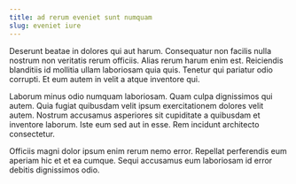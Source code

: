 ```yaml
---
title: ad rerum eveniet sunt numquam
slug: eveniet iure
---
```


Deserunt beatae in dolores qui aut harum. Consequatur non facilis nulla nostrum non veritatis rerum officiis. Alias rerum harum enim est. Reiciendis blanditiis id mollitia ullam laboriosam quia quis. Tenetur qui pariatur odio corrupti. Et eum autem in velit a atque inventore qui.

Laborum minus odio numquam laboriosam. Quam culpa dignissimos qui autem. Quia fugiat quibusdam velit ipsum exercitationem dolores velit autem. Nostrum accusamus asperiores sit cupiditate a quibusdam et inventore laborum. Iste eum sed aut in esse. Rem incidunt architecto consectetur.

Officiis magni dolor ipsum enim rerum nemo error. Repellat perferendis eum aperiam hic et et ea cumque. Sequi accusamus eum laboriosam id error debitis dignissimos odio.
